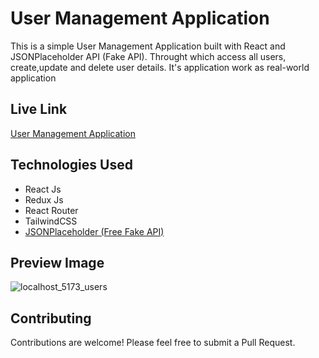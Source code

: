 
# User Management Application

This is a simple User Management Application built with React and JSONPlaceholder API (Fake API). Throught which access all users, create,update and delete user details.
It's application work as real-world application

## Live Link
<a href='https://user-management-appliction.vercel.app/'>User Management Application</a>

## Technologies Used

- React Js
- Redux Js
- React Router
- TailwindCSS
- <a href='https://jsonplaceholder.typicode.com/'> JSONPlaceholder (Free Fake API)</a>

## Preview Image
![localhost_5173_users](https://github.com/user-attachments/assets/6687cbd4-aaf1-417f-bf00-e59876a0aa31)


## Contributing

Contributions are welcome! Please feel free to submit a Pull Request.


